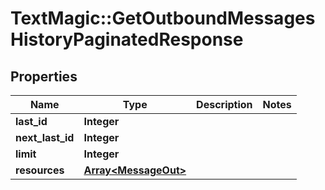 # TextMagic::GetOutboundMessagesHistoryPaginatedResponse

## Properties
Name | Type | Description | Notes
------------ | ------------- | ------------- | -------------
**last_id** | **Integer** |  | 
**next_last_id** | **Integer** |  | 
**limit** | **Integer** |  | 
**resources** | [**Array&lt;MessageOut&gt;**](MessageOut.md) |  | 


